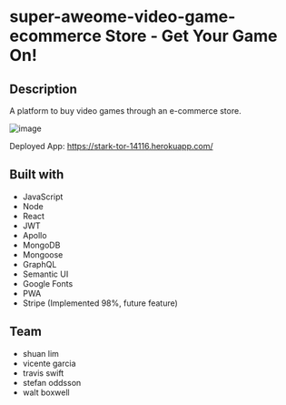 # super-aweome-video-game-ecommerce Store - Get Your Game On!

## Description
A platform to buy video games through an e-commerce store.


![image](https://user-images.githubusercontent.com/96952755/180121542-b3d9c914-4ac7-4c54-b107-1e06116ecee0.png)


Deployed App: https://stark-tor-14116.herokuapp.com/

## Built with

- JavaScript
- Node
- React
- JWT
- Apollo
- MongoDB
- Mongoose
- GraphQL
- Semantic UI
- Google Fonts
- PWA
- Stripe (Implemented 98%, future feature)


## Team

- shuan lim
- vicente garcia
- travis swift
- stefan oddsson
- walt boxwell
